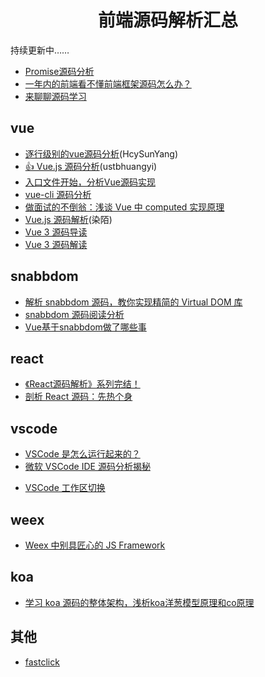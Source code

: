 <h1 align="center">前端源码解析汇总</h1>


持续更新中……


* [Promise源码分析](https://juejin.im/post/5c1cb4b0e51d455fb3109f48)
* [一年内的前端看不懂前端框架源码怎么办？](https://www.zhihu.com/question/350289336/answer/873350617)
* [来聊聊源码学习](https://juejin.im/post/5b18d2d7f265da6e410e0e20)

## vue
* [逐行级别的vue源码分析](https://github.com/HcySunYang/vue-design)(HcySunYang)
* [👍 Vue.js 源码分析](https://github.com/ustbhuangyi/vue-analysis)(ustbhuangyi)
* [入口文件开始，分析Vue源码实现](https://juejin.im/post/5adead636fb9a07aaf34d794)
* [vue-cli 源码分析](https://github.com/KuangPF/vue-cli-analysis)
* [做面试的不倒翁：浅谈 Vue 中 computed 实现原理](https://juejin.im/post/5b98c4da6fb9a05d353c5fd7)
* [Vue.js 源码解析](https://github.com/answershuto/learnVue)(染陌)
* [Vue 3 源码导读](https://juejin.im/post/5d977f47e51d4578453274b3)
* [Vue 3 源码解读](https://github.com/KieSun/vue-interpretation)

## snabbdom
* [解析 snabbdom 源码，教你实现精简的 Virtual DOM 库 ](https://github.com/creeperyang/blog/issues/33)
* [snabbdom 源码阅读分析](https://juejin.im/post/5b9200865188255c672e8cfd)
* [Vue基于snabbdom做了哪些事](https://juejin.im/post/5d1037e9e51d455d877e0d43)


## react
* [《React源码解析》系列完结！](https://juejin.im/post/5a84682ef265da4e83266cc4)
* [剖析 React 源码：先热个身](https://juejin.im/user/574f8d8d2e958a005fd4edac)


## vscode
* [VSCode 是怎么运行起来的？](https://www.barretlee.com/blog/2019/08/03/vscode-source-code-reading-notes/)
* [微软 VSCode IDE 源码分析揭秘](https://zhuanlan.zhihu.com/p/99587182)
- [VSCode 工作区切换](https://geek-docs.com/vscode/vscode-tutorials/vscode-workspace-switch.html)


## weex
* [Weex 中别具匠心的 JS Framework](https://halfrost.com/weex_js_framework/)


## koa
* [学习 koa 源码的整体架构，浅析koa洋葱模型原理和co原理](https://juejin.im/post/5e69925cf265da571e262fe6)

## 其他
* [fastclick]()